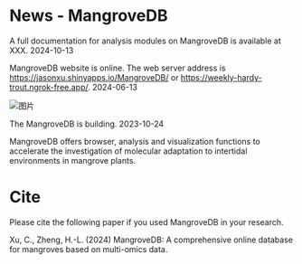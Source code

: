 # News - MangroveDB

A full documentation for analysis modules on MangroveDB is available at XXX. 2024-10-13

MangroveDB website is online. The web server address is https://jasonxu.shinyapps.io/MangroveDB/ or https://weekly-hardy-trout.ngrok-free.app/. 2024-06-13

![图片](https://github.com/Jasonxu0109/MangroveDB/assets/11934986/87b589f4-4695-439f-abd4-d6df2fade22a)

The MangroveDB is building. 2023-10-24

MangroveDB offers browser, analysis and visualization functions to accelerate the investigation of molecular adaptation to intertidal environments in mangrove plants.


# Cite
Please cite the following paper if you used MangroveDB in your research.  

Xu, C., Zheng, H.-L. (2024) MangroveDB: A comprehensive online database for mangroves based on multi-omics data.
